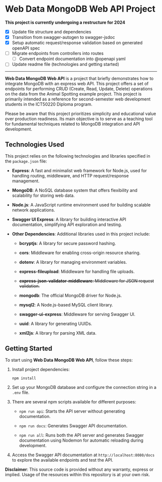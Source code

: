 # Web Data MongoDB Web API Project

**This project is currently undergoing a restructure for 2024**

-   [x] Update file structure and dependencies
-   [x] Transition from swagger-autogen to swagger-jsdoc
-   [x] Setup automatic request/response validation based on generated openAPI spec
-   [ ] Migrate endpoints from controllers into routes
    -   [ ] Convert endpoint documentation into @openapi yaml
-   [ ] Update readme file (technologies and getting started)

---

**Web Data MongoDB Web API** is a project that briefly demonstrates how to integrate MongoDB with an express web API. This project offers a set of endpoints for performing CRUD (Create, Read, Update, Delete) operations on the data from the Animal Spotting example project. This project is primarily intended as a reference for second-semester web development students in the ICT50220 Diploma program.

Please be aware that this project prioritizes simplicity and educational value over production readiness. Its main objective is to serve as a teaching tool for fundamental techniques related to MongoDB integration and API development.

## Technologies Used

This project relies on the following technologies and libraries specified in the `package.json` file:

-   **Express**: A fast and minimalist web framework for Node.js, used for handling routing, middleware, and HTTP request/response management.

-   **MongoDB**: A NoSQL database system that offers flexibility and scalability for storing web data.

-   **Node.js**: A JavaScript runtime environment used for building scalable network applications.

-   **Swagger UI Express**: A library for building interactive API documentation, simplifying API exploration and testing.

-   **Other Dependencies**: Additional libraries used in this project include:

    -   **bcryptjs**: A library for secure password hashing.

    -   **cors**: Middleware for enabling cross-origin resource sharing.

    -   **dotenv**: A library for managing environment variables.

    -   **express-fileupload**: Middleware for handling file uploads.

    -   ~~**express-json-validator-middleware**: Middleware for JSON request validation.~~

    -   **mongodb**: The official MongoDB driver for Node.js.

    -   **mysql2**: A Node.js-based MySQL client library.

    -   **swagger-ui-express**: Middleware for serving Swagger UI.

    -   **uuid**: A library for generating UUIDs.

    -   **xml2js**: A library for parsing XML data.

## Getting Started

To start using **Web Data MongoDB Web API**, follow these steps:

1. Install project dependencies:

    `npm install`

2. Set up your MongoDB database and configure the connection string in a `.env` file.

3. There are several npm scripts available for different purposes:

    - `npm run api`: Starts the API server without generating documentation.

    - `npm run docs`: Generates Swagger API documentation.

    - `npm run all`: Runs both the API server and generates Swagger documentation using Nodemon for automatic reloading during development.

4. Access the Swagger API documentation at `http://localhost:8080/docs` to explore the available endpoints and test the API.

**Disclaimer**: This source code is provided without any warranty, express or implied. Usage of the resources within this repository is at your own risk.

